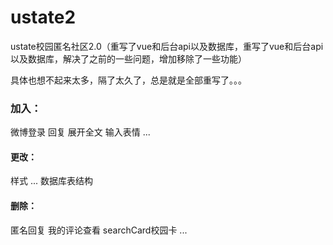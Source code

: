 # ustate2
ustate校园匿名社区2.0（重写了vue和后台api以及数据库，重写了vue和后台api以及数据库，解决了之前的一些问题，增加移除了一些功能）

具体也想不起来太多，隔了太久了，总是就是全部重写了。。。

### 加入：
  微博登录
  回复
  展开全文
  输入表情
  ...
#### 更改：
  样式
  ...
  数据库表结构
#### 删除：
  匿名回复
  我的评论查看
  searchCard校园卡
  ...
